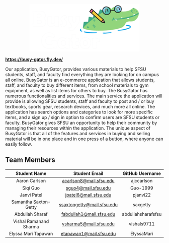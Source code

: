 <p align="center">
  <img src="application/backend/build/BusyGatorLogo.png?raw=true" alt="Busy Gator Logo" class="center" width="350">
</p>

<b>https://busy-gator.fly.dev/</b>

Our application, BusyGator, provides various materials to help SFSU students, staff, and faculty
find everything they are looking for on campus all online. BusyGator is an e-commerce
application that allows students, staff, and faculty to buy different items, from school materials to
gym equipment, as well as list items for others to buy. The BusyGator has numerous
functionalities and services. The main service the application will provide is allowing SFSU
students, staff and faculty to post and / or buy textbooks, sports gear, research devices, and much
more all online. The application has search options and categories to look for more specific
items, and a sign up / sign in option to confirm users are SFSU students or faculty. BusyGator
gives SFSU an opportunity to help their community by managing their resources within the
application. The unique aspect of BusyGator is that all of the features and services in buying and
selling material will be in one place and in one press of a button, where anyone can easily follow.

## Team Members
| Student Name | Student Email | GitHub Username |
|    :---:     |     :---:     |     :---:       |
| Aaron Carlson      | acarlson8@mail.sfsu.edu               | ajccarlson                 |
| Siqi Guo      | sguo4@mail.sfsu.edu              | Guo-1999                |
| Janvi Patel      |jpatel6@mail.sfsu.edu               | pjanvi22                |
| Samantha Saxton-Getty    | ssaxtongetty@mail.sfsu.edu              |saxgetty                |
| Abdullah Sharaf      |fabdullah1@mail.sfsu.edu               |abdullahsharafsfsu                 |
| Vishal Ramanand Sharma     | vsharma5@mail.sfsu.edu              |vishals9711                 |
| Elyssa Mari Tapawan      | etapawan1@mail.sfsu.edu              | ElyssaMari                |
